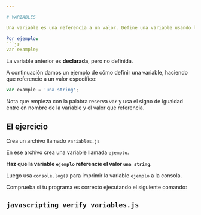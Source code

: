 ```yaml
---

# VARIABLES

Una variable es una referencia a un valor. Define una variable usando la palabra reservada `var`.

Por ejemplo:
```js
var example;
```

La variable anterior es **declarada**, pero no definida.

A continuación damos un ejemplo de cómo definir una variable, haciendo que referencie a un valor específico:

```js
var example = 'una string';
```

Nota que empieza con la palabra reserva `var` y usa el signo de igualdad entre en nombre de la variable y el valor que referencia.

## El ejercicio

Crea un archivo llamado `variables.js`

En ese archivo crea una variable llamada `ejemplo`.

**Haz que la variable `ejemplo` referencie el valor `una string`.**

Luego usa `console.log()` para imprimir la variable `ejemplo` a la consola.

Comprueba si tu programa es correcto ejecutando el siguiente comando:

`javascripting verify variables.js`
---
```


